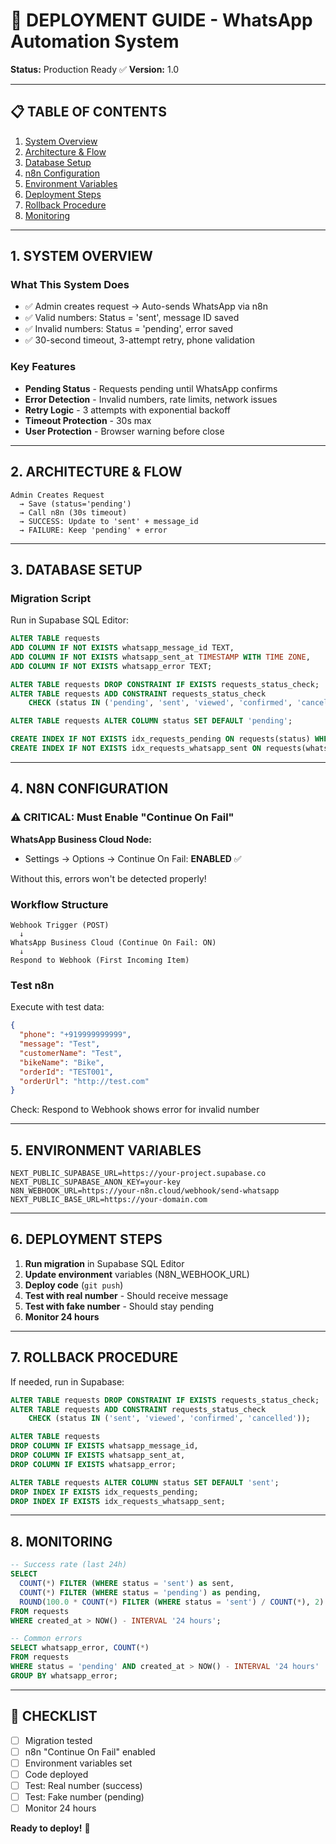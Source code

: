 # 🚀 DEPLOYMENT GUIDE - WhatsApp Automation System

**Status:** Production Ready ✅
**Version:** 1.0

---

## 📋 TABLE OF CONTENTS

1. [System Overview](#1-system-overview)
2. [Architecture & Flow](#2-architecture--flow)
3. [Database Setup](#3-database-setup)
4. [n8n Configuration](#4-n8n-configuration)
5. [Environment Variables](#5-environment-variables)
6. [Deployment Steps](#6-deployment-steps)
7. [Rollback Procedure](#7-rollback-procedure)
8. [Monitoring](#8-monitoring)

---

## 1. SYSTEM OVERVIEW

### What This System Does

- ✅ Admin creates request → Auto-sends WhatsApp via n8n
- ✅ Valid numbers: Status = 'sent', message ID saved
- ✅ Invalid numbers: Status = 'pending', error saved
- ✅ 30-second timeout, 3-attempt retry, phone validation

### Key Features

- **Pending Status** - Requests pending until WhatsApp confirms
- **Error Detection** - Invalid numbers, rate limits, network issues
- **Retry Logic** - 3 attempts with exponential backoff
- **Timeout Protection** - 30s max
- **User Protection** - Browser warning before close

---

## 2. ARCHITECTURE & FLOW

```
Admin Creates Request
  → Save (status='pending')
  → Call n8n (30s timeout)
  → SUCCESS: Update to 'sent' + message_id
  → FAILURE: Keep 'pending' + error
```

---

## 3. DATABASE SETUP

### Migration Script

Run in Supabase SQL Editor:

```sql
ALTER TABLE requests
ADD COLUMN IF NOT EXISTS whatsapp_message_id TEXT,
ADD COLUMN IF NOT EXISTS whatsapp_sent_at TIMESTAMP WITH TIME ZONE,
ADD COLUMN IF NOT EXISTS whatsapp_error TEXT;

ALTER TABLE requests DROP CONSTRAINT IF EXISTS requests_status_check;
ALTER TABLE requests ADD CONSTRAINT requests_status_check
    CHECK (status IN ('pending', 'sent', 'viewed', 'confirmed', 'cancelled'));

ALTER TABLE requests ALTER COLUMN status SET DEFAULT 'pending';

CREATE INDEX IF NOT EXISTS idx_requests_pending ON requests(status) WHERE status = 'pending';
CREATE INDEX IF NOT EXISTS idx_requests_whatsapp_sent ON requests(whatsapp_sent_at) WHERE whatsapp_sent_at IS NOT NULL;
```

---

## 4. N8N CONFIGURATION

### ⚠️ CRITICAL: Must Enable "Continue On Fail"

**WhatsApp Business Cloud Node:**
- Settings → Options → Continue On Fail: **ENABLED** ✅

Without this, errors won't be detected properly!

### Workflow Structure

```
Webhook Trigger (POST)
  ↓
WhatsApp Business Cloud (Continue On Fail: ON)
  ↓
Respond to Webhook (First Incoming Item)
```

### Test n8n

Execute with test data:
```json
{
  "phone": "+919999999999",
  "message": "Test",
  "customerName": "Test",
  "bikeName": "Bike",
  "orderId": "TEST001",
  "orderUrl": "http://test.com"
}
```

Check: Respond to Webhook shows error for invalid number

---

## 5. ENVIRONMENT VARIABLES

```env
NEXT_PUBLIC_SUPABASE_URL=https://your-project.supabase.co
NEXT_PUBLIC_SUPABASE_ANON_KEY=your-key
N8N_WEBHOOK_URL=https://your-n8n.cloud/webhook/send-whatsapp
NEXT_PUBLIC_BASE_URL=https://your-domain.com
```

---

## 6. DEPLOYMENT STEPS

1. **Run migration** in Supabase SQL Editor
2. **Update environment** variables (N8N_WEBHOOK_URL)
3. **Deploy code** (`git push`)
4. **Test with real number** - Should receive message
5. **Test with fake number** - Should stay pending
6. **Monitor 24 hours**

---

## 7. ROLLBACK PROCEDURE

If needed, run in Supabase:

```sql
ALTER TABLE requests DROP CONSTRAINT IF EXISTS requests_status_check;
ALTER TABLE requests ADD CONSTRAINT requests_status_check
    CHECK (status IN ('sent', 'viewed', 'confirmed', 'cancelled'));

ALTER TABLE requests
DROP COLUMN IF EXISTS whatsapp_message_id,
DROP COLUMN IF EXISTS whatsapp_sent_at,
DROP COLUMN IF EXISTS whatsapp_error;

ALTER TABLE requests ALTER COLUMN status SET DEFAULT 'sent';
DROP INDEX IF EXISTS idx_requests_pending;
DROP INDEX IF EXISTS idx_requests_whatsapp_sent;
```

---

## 8. MONITORING

```sql
-- Success rate (last 24h)
SELECT
  COUNT(*) FILTER (WHERE status = 'sent') as sent,
  COUNT(*) FILTER (WHERE status = 'pending') as pending,
  ROUND(100.0 * COUNT(*) FILTER (WHERE status = 'sent') / COUNT(*), 2) as success_rate
FROM requests
WHERE created_at > NOW() - INTERVAL '24 hours';

-- Common errors
SELECT whatsapp_error, COUNT(*)
FROM requests
WHERE status = 'pending' AND created_at > NOW() - INTERVAL '24 hours'
GROUP BY whatsapp_error;
```

---

## 🎯 CHECKLIST

- [ ] Migration tested
- [ ] n8n "Continue On Fail" enabled
- [ ] Environment variables set
- [ ] Code deployed
- [ ] Test: Real number (success)
- [ ] Test: Fake number (pending)
- [ ] Monitor 24 hours

**Ready to deploy!** 🚀
